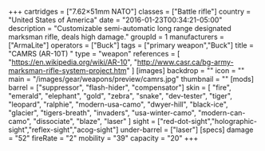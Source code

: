 +++
cartridges = ["7.62×51mm NATO"]
classes = ["Battle rifle"]
country = "United States of America"
date = "2016-01-23T00:34:21-05:00"
description = "Customizable semi-automatic long range designated marksman rifle, deals high damage."
groupId = 1
manufacturers = ["ArmaLite"]
operators = ["Buck"]
tags = ["primary weapon","Buck"]
title = "CAMRS (AR-10T) "
type = "weapon"
references = [
  "https://en.wikipedia.org/wiki/AR-10",
  "http://www.casr.ca/bg-army-marksman-rifle-system-project.htm"
]
[images]
  backdrop = ""
  icon = ""
  main = "/images/gear/weapons/preview/camrs.jpg"
  thumbnail = ""
[mods]
  barrel = ["suppressor", "flash-hider", "compensator"]
  skin = [
    "fire",
    "emerald",
    "elephant",
    "gold",
    "zebra",
    "snake",
    "dev-tester",
    "tiger",
    "leopard",
    "ralphie",
    "modern-usa-camo",
    "dwyer-hill",
    "black-ice",
    "glacier",
    "tigers-breath",
    "invaders",
    "usa-winter-camo",
    "modern-can-camo",
    "dissociate",
    "blaze",
    "laser"
  ]
  sight = ["red-dot-sight","holographic-sight","reflex-sight","acog-sight"]
  under-barrel = ["laser"]
[specs]
  damage = "52"
  fireRate = "2"
  mobility = "39"
  capacity = "20"
+++
